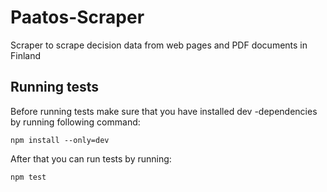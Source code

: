 # Paatos-Scraper
Scraper to scrape decision data from web pages and PDF documents in Finland

Running tests
-------------
Before running tests make sure that you have installed dev -dependencies by running following command:

    npm install --only=dev

After that you can run tests by running:

    npm test
